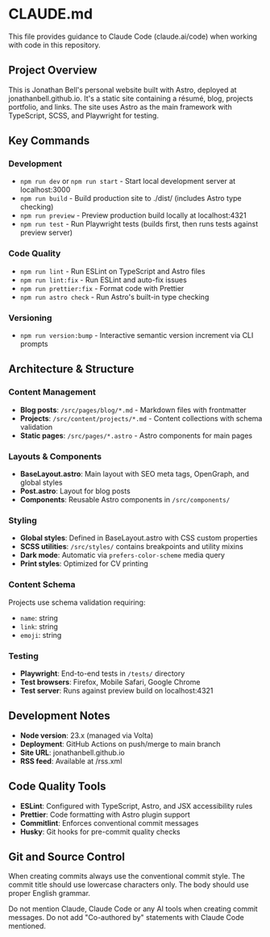 # CLAUDE.md

This file provides guidance to Claude Code (claude.ai/code) when working with code in this repository.

## Project Overview

This is Jonathan Bell's personal website built with Astro, deployed at jonathanbell.github.io. It's a static site containing a résumé, blog, projects portfolio, and links. The site uses Astro as the main framework with TypeScript, SCSS, and Playwright for testing.

## Key Commands

### Development

- `npm run dev` or `npm run start` - Start local development server at localhost:3000
- `npm run build` - Build production site to ./dist/ (includes Astro type checking)
- `npm run preview` - Preview production build locally at localhost:4321
- `npm run test` - Run Playwright tests (builds first, then runs tests against preview server)

### Code Quality

- `npm run lint` - Run ESLint on TypeScript and Astro files
- `npm run lint:fix` - Run ESLint and auto-fix issues
- `npm run prettier:fix` - Format code with Prettier
- `npm run astro check` - Run Astro's built-in type checking

### Versioning

- `npm run version:bump` - Interactive semantic version increment via CLI prompts

## Architecture & Structure

### Content Management

- **Blog posts**: `/src/pages/blog/*.md` - Markdown files with frontmatter
- **Projects**: `/src/content/projects/*.md` - Content collections with schema validation
- **Static pages**: `/src/pages/*.astro` - Astro components for main pages

### Layouts & Components

- **BaseLayout.astro**: Main layout with SEO meta tags, OpenGraph, and global styles
- **Post.astro**: Layout for blog posts
- **Components**: Reusable Astro components in `/src/components/`

### Styling

- **Global styles**: Defined in BaseLayout.astro with CSS custom properties
- **SCSS utilities**: `/src/styles/` contains breakpoints and utility mixins
- **Dark mode**: Automatic via `prefers-color-scheme` media query
- **Print styles**: Optimized for CV printing

### Content Schema

Projects use schema validation requiring:

- `name`: string
- `link`: string
- `emoji`: string

### Testing

- **Playwright**: End-to-end tests in `/tests/` directory
- **Test browsers**: Firefox, Mobile Safari, Google Chrome
- **Test server**: Runs against preview build on localhost:4321

## Development Notes

- **Node version**: 23.x (managed via Volta)
- **Deployment**: GitHub Actions on push/merge to main branch
- **Site URL**: jonathanbell.github.io
- **RSS feed**: Available at /rss.xml

## Code Quality Tools

- **ESLint**: Configured with TypeScript, Astro, and JSX accessibility rules
- **Prettier**: Code formatting with Astro plugin support
- **Commitlint**: Enforces conventional commit messages
- **Husky**: Git hooks for pre-commit quality checks

## Git and Source Control

When creating commits always use the conventional commit style. The commit title should use lowercase characters only. The body should use proper English grammar.

Do not mention Claude, Claude Code or any AI tools when creating commit messages. Do not add "Co-authored by" statements with Claude Code mentioned.
